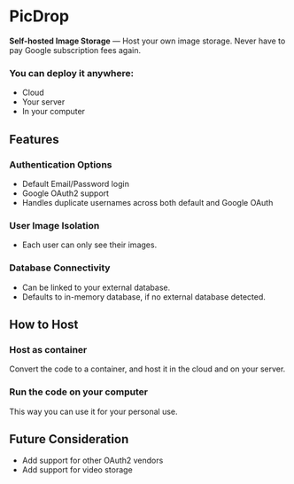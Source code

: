 # PicDrop

**Self-hosted Image Storage** — Host your own image storage. Never have to pay Google subscription fees again.

### You can deploy it anywhere:
 - Cloud
 - Your server
 - In your computer

## Features

### Authentication Options
- Default Email/Password login
- Google OAuth2 support
- Handles duplicate usernames across both default and Google OAuth

### User Image Isolation
- Each user can only see their images.

### Database Connectivity
- Can be linked to your external database.
- Defaults to in-memory database, if no external database detected.

## How to Host

### Host as container
Convert the code to a container, and host it in the cloud and on your server.

### Run the code on your computer
This way you can use it for your personal use.

## Future Consideration
- Add support for other OAuth2 vendors
- Add support for video storage
